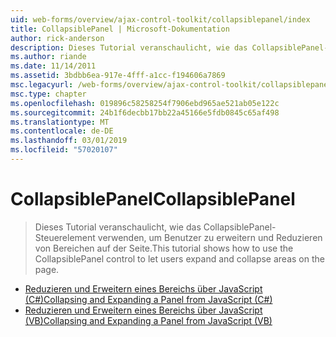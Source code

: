 ```yaml
---
uid: web-forms/overview/ajax-control-toolkit/collapsiblepanel/index
title: CollapsiblePanel | Microsoft-Dokumentation
author: rick-anderson
description: Dieses Tutorial veranschaulicht, wie das CollapsiblePanel-Steuerelement verwenden, um Benutzer zu erweitern und Reduzieren von Bereichen auf der Seite.
ms.author: riande
ms.date: 11/14/2011
ms.assetid: 3bdbb6ea-917e-4fff-a1cc-f194606a7869
msc.legacyurl: /web-forms/overview/ajax-control-toolkit/collapsiblepanel
msc.type: chapter
ms.openlocfilehash: 019896c58258254f7906ebd965ae521ab05e122c
ms.sourcegitcommit: 24b1f6decbb17bb22a45166e5fdb0845c65af498
ms.translationtype: MT
ms.contentlocale: de-DE
ms.lasthandoff: 03/01/2019
ms.locfileid: "57020107"
---
```

<a name="collapsiblepanel"></a><span data-ttu-id="bd7b9-103">CollapsiblePanel</span><span class="sxs-lookup"><span data-stu-id="bd7b9-103">CollapsiblePanel</span></span>
====================
> <span data-ttu-id="bd7b9-104">Dieses Tutorial veranschaulicht, wie das CollapsiblePanel-Steuerelement verwenden, um Benutzer zu erweitern und Reduzieren von Bereichen auf der Seite.</span><span class="sxs-lookup"><span data-stu-id="bd7b9-104">This tutorial shows how to use the CollapsiblePanel control to let users expand and collapse areas on the page.</span></span>


- [<span data-ttu-id="bd7b9-105">Reduzieren und Erweitern eines Bereichs über JavaScript (C#)</span><span class="sxs-lookup"><span data-stu-id="bd7b9-105">Collapsing and Expanding a Panel from JavaScript (C#)</span></span>](collapsing-and-expanding-a-panel-from-javascript-cs.md)
- [<span data-ttu-id="bd7b9-106">Reduzieren und Erweitern eines Bereichs über JavaScript (VB)</span><span class="sxs-lookup"><span data-stu-id="bd7b9-106">Collapsing and Expanding a Panel from JavaScript (VB)</span></span>](collapsing-and-expanding-a-panel-from-javascript-vb.md)
